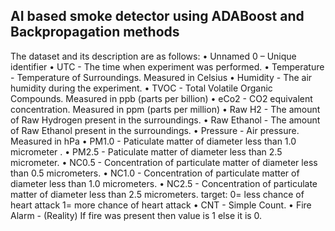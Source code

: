 ## AI based smoke detector using ADABoost and Backpropagation methods

The dataset and its description are as follows:
•	Unnamed 0 – Unique identifier
•	UTC - The time when experiment was performed.
•	Temperature - Temperature of Surroundings. Measured in Celsius
•	Humidity - The air humidity during the experiment.
•	TVOC - Total Volatile Organic Compounds. Measured in ppb (parts per billion)
•	eCo2 - CO2 equivalent concentration. Measured in ppm (parts per million)
•	Raw H2 - The amount of Raw Hydrogen present in the surroundings.
•	Raw Ethanol - The amount of Raw Ethanol present in the surroundings.
•	Pressure - Air pressure. Measured in hPa
•	PM1.0 - Paticulate matter of diameter less than 1.0 micrometer .
•	PM2.5 - Paticulate matter of diameter less than 2.5 micrometer.
•	NC0.5 - Concentration of particulate matter of diameter less than 0.5 micrometers.
•	NC1.0 - Concentration of particulate matter of diameter less than 1.0 micrometers.
•	NC2.5 - Concentration of particulate matter of diameter less than 2.5 micrometers. target: 0= less chance of heart attack 1= more chance of heart attack
•	CNT - Simple Count.
•	Fire Alarm - (Reality) If fire was present then value is 1 else it is 0.                        

